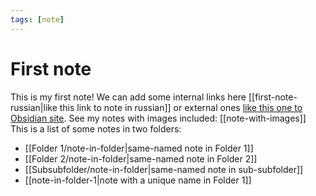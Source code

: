 ```yaml
---
tags: [note]
---
```

# First note
This is my first note!
We can add some internal links here [[first-note-russian|like this link to note in russian]] or external ones [like this one to Obsidian site](https://obsidian.md/).
See my notes with images included: [[note-with-images]]
This is a list of some notes in two folders:
- [[Folder 1/note-in-folder|same-named note in Folder 1]]
- [[Folder 2/note-in-folder|same-named note in Folder 2]]
- [[Subsubfolder/note-in-folder|same-named note in sub-subfolder]]
- [[note-in-folder-1|note with a unique name in Folder 1]]